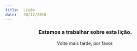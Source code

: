 ```yaml
---
title:  Lição
date:   30/12/2016
---
```


### <center>Estamos a trabalhar sobre esta lição.</center>
<center>Volte mais tarde, por favor.</center>